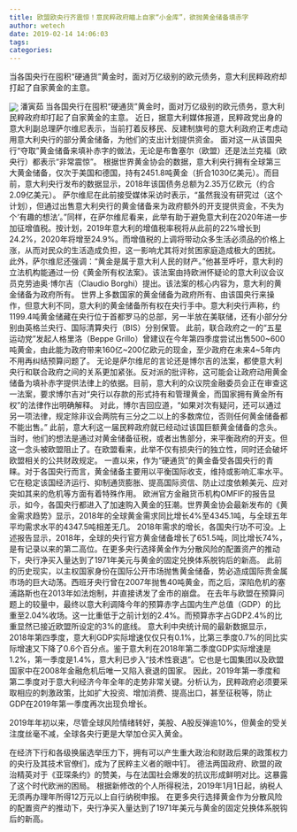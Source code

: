 ```yaml
---
title: 欧盟欧央行齐震惊！意民粹政府瞄上自家“小金库”，欲抛黄金储备填赤字
author: wetech
date: 2019-02-14 14:06:03
tags: 
categories: 
---
```

当各国央行在囤积“硬通货”黄金时，面对万亿级别的欧元债务，意大利民粹政府却打起了自家黄金的主意。
<!-- more -->
<img align="center" border="0" src="https://imgcdn.yicai.com/uppics/images/2019/02/b59840833edc5b54764b31149ead59ae.jpg" />
潘寅茹
当各国央行在囤积“硬通货”黄金时，面对万亿级别的欧元债务，意大利民粹政府却打起了自家黄金的主意。
近日，据意大利媒体报道，民粹政党出身的意大利副总理萨尔维尼表示，当前打着反移民、反建制旗号的意大利政府正考虑动用意大利央行的部分黄金储备，为他们的支出计划提供资金。
面对这一从该国央行“夺取”黄金储备来填补赤字的做法，无论是布鲁塞尔（欧盟）还是法兰克福（欧央行）都表示“非常震惊”。
根据世界黄金协会的数据，意大利央行拥有全球第三大黄金储备，仅次于美国和德国，持有2451.8吨黄金（折合1030亿美元）。而目前，意大利央行发布的数据显示，2018年该国债务总额为2.35万亿欧元（约合2.09亿美元）。
萨尔维尼在此前接受媒体采访时表示，“虽然我没有研究过（这个计划），但通过出售意大利央行的黄金储备来为政府额外的开支提供资金，不失为个‘有趣的想法’。”同样，在萨尔维尼看来，此举有助于避免意大利在2020年进一步加征增值税。按计划，2019年意大利的增值税率税将从此前的22%增长到24.2%，2020年将增至24.9%。而增值税的上调将带动众多生活必须品的价格上涨，从而对民众的生活造成负担，这一影响尤其将对贫困家庭造成极大的困扰。
此外，萨尔维尼还强调：“黄金是属于意大利人民的财产。”他甚至呼吁，意大利的立法机构能通过一份《黄金所有权法案》。该法案由持欧洲怀疑论的意大利议会议员克劳迪奥·博尔吉（Claudio Borghi）提出。该法案的核心内容为，意大利的黄金储备为政府所有。
世界上多数国家的黄金储备为政府所有、由该国央行来操作，但意大利不同，意大利的黄金储备所有权在央行手中。意大利央行声称，约1199.4吨黄金储藏在央行位于首都罗马的总部，另一半放在美联储，还有小部分分别由英格兰央行、国际清算央行（BIS）分别保管。
此前，联合政府之一的“五星运动党”发起人格里洛（Beppe Grillo）曾建议在今年第四季度尝试出售500~600吨黄金，由此能为政府带来160亿~200亿欧元的现金，至少政府在未来4~5年内不用再纠结预算问题了。
无论是萨尔维尼的言论还是博尔吉的法案，都使意大利央行和联合政府之间的关系更加紧张。反对派的批评称，这可能会让政府动用黄金储备为填补赤字提供法律上的依据。目前，意大利的众议院金融委员会正在审查这一法案，要求博尔吉对“央行以存款的形式持有和管理黄金，而国家拥有黄金所有权”的法律作出明确解释。
对此，博尔吉回应道，“如果对次有疑问，还可以通过另一项法律，规定除非议会两院有三分之二以上的多数席位，否则任何黄金储备都不能出售。”
此前，意大利这一届民粹政府就已经动过该国巨额黄金储备的念头。当时，他们的想法是通过对黄金储备征税，或者出售部分，来平衡政府的开支。但这一念头被欧盟阻止了。在欧盟看来，此举不仅有损央行的独立性，同时还会破坏欧盟相关的公共财政规定。
一直以来，作为“硬通货”的黄金备受各国央行的青睐。对于各国央行而言，黄金储备主要用以平衡国际收支，维持或影响汇率水平。它在稳定该国经济运行、抑制通货膨胀、提高国际资信、防止过度依赖美元、应对突如其来的危机等方面有着特殊作用。
欧洲官方金融货币机构OMFIF的报告显示，如今，各国央行都进入了加速购入黄金的狂潮。世界黄金协会最新发布的《黄金需求趋势》显示，2018年的全球黄金需求同比增长4%至4345.1吨，与全球五年平均需求水平的4347.5吨相差无几。
2018年需求的增长，各国央行功不可没。上述报告显示，2018年，全球的央行官方黄金储备增长了651.5吨，同比增长74%，是有记录以来的第二高位。在更多央行选择黄金作为分散风险的配置资产的推动下，央行净买入量达到了1971年美元与黄金的固定兑换体系脱钩后的新高。
此前的历史现实，以主权国家身份在国际公开市场抛售黄金储备，势必造成国际贵金属市场的巨大动荡。西班牙央行曾在2007年抛售40吨黄金，而之后，深陷危机的塞浦路斯也在2013年如法炮制，并直接诱发了金市的崩盘。
在去年与欧盟在预算问题上的较量中，最终以意大利调降今年的预算赤字占国内生产总值（GDP）的比重至2.04%收场。这一比重低于之前计划的2.4%。而预算赤字占GDP2.4%的比重显然已接近欧盟所设定的3%的底线。
意大利中央统计局的最新数据显示，2018年第四季度，意大利GDP实际增速仅仅只有0.1%，比第三季度0.7%的同比实际增速又下降了0.6个百分点。鉴于意大利在2018年第二季度GDP实际增速是1.2%，第一季度是1.4%，意大利已步入“技术性衰退”。它也是七国集团以及欧盟国家中在2008年金融危机后唯一又陷入衰退的国家。
因此，2019年第一季度和第二季度对于意大利经济今年全年的走势非常关键。分析认为，民粹政府必须要采取相应的刺激政策，比如扩大投资、增加消费、提高出口，甚至征税等，防止GDP在2019年第一季度再次出现负增长。
 
 
2019年年初以来，尽管全球风险情绪转好，美股、A股反弹逾10%，但黄金的受关注度丝毫不减，全球各央行更是大举加仓买入黄金。
在经济下行和各级换届选举压力下，拥有可以产生重大政治和财政后果的政策权力的央行及其技术官僚们，成为了民粹主义者的眼中钉。
德法两国政府、欧盟的政治精英对于《亚琛条约》的赞美，与在法国社会爆发的抗议形成鲜明对比。这暴露了这个时代欧洲的困局。
根据新修改的个人所得税法，2019年1月1日起，纳税人无须再办理年所得12万元以上自行纳税申报。
在更多央行选择黄金作为分散风险的配置资产的推动下，央行净买入量达到了1971年美元与黄金的固定兑换体系脱钩后的新高。
